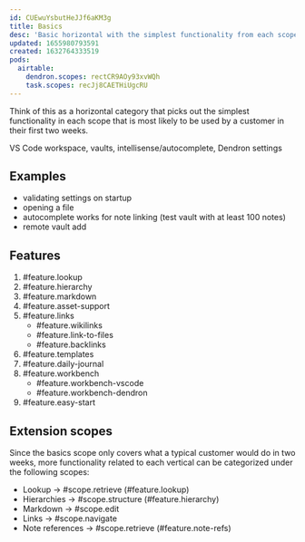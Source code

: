 ```yaml
---
id: CUEwuYsbutHeJJf6aKM3g
title: Basics
desc: 'Basic horizontal with the simplest functionality from each scope'
updated: 1655980793591
created: 1632764333519
pods:
  airtable:
    dendron.scopes: rectCR9AOy93xvWQh
    task.scopes: recJj8CAETHiUgcRU
---
```


Think of this as a horizontal category that picks out the simplest functionality in each scope that is most likely to be used by a customer in their first two weeks. 

VS Code workspace, vaults, intellisense/autocomplete, Dendron settings

## Examples

- validating settings on startup
- opening a file
- autocomplete works for note linking (test vault with at least 100 notes)
- remote vault add

## Features

1. #feature.lookup
2. #feature.hierarchy
3. #feature.markdown
4. #feature.asset-support
5. #feature.links
	-   #feature.wikilinks
	-   #feature.link-to-files
	-   #feature.backlinks
6. #feature.templates
7. #feature.daily-journal
8. #feature.workbench
	- #feature.workbench-vscode
	- #feature.workbench-dendron
9. #feature.easy-start

##  Extension scopes
Since the basics scope only covers what a typical customer would do in two weeks, more functionality related to each vertical can be categorized under the following scopes: 

- Lookup -> #scope.retrieve (#feature.lookup)
- Hierarchies -> #scope.structure (#feature.hierarchy)
- Markdown -> #scope.edit
- Links -> #scope.navigate
- Note references -> #scope.retrieve (#feature.note-refs)
